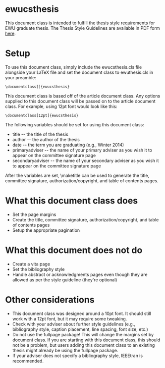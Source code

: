 ewucsthesis
===========

This document class is intended to fulfill the thesis style requirements for EWU graduate thesis. The Thesis Style Guidelines are available in PDF form [here](http://www.ewu.edu/Documents/Grad/Graduate%20Thesis%20Submission%20Form.pdf).

# Setup
To use this document class, simply include the ewucsthesis.cls file alongside your LaTeX file and set the document class to ewuthesis.cls in your preamble:

    \documentclass[]{ewucsthesis}

This document class is based off of the article document class. Any options supplied to this document class will be passed on to the article document class. For example, using 12pt font would look like this:

    \documentclass[12pt]{ewucsthesis}

The following variables should be set for using this document class:
 * title -- the title of the thesis
 * author -- the author of the thesis
 * date -- the term you are graduating (e.g., Winter 2014)
 * primaryadviser -- the name of your primary adviser as you wish it to appear on the committee signature page
 * secondaryadviser -- the name of your secondary adviser as you wish it to appear on the committee signature page

After the variables are set, \maketitle can be used to generate the title, committee signature, authorization/copyright, and table of contents pages.

# What this document class does
 * Set the page margins
 * Create the title, committee signature, authorization/copyright, and table of contents pages
 * Setup the appropriate pagination

# What this document does not do
 * Create a vita page
 * Set the bibliography style
 * Handle abstract or acknowledgments pages even though they are allowed as per the style guideline (they're optional)

# Other considerations
 * This document class was designed around a 10pt font. It should still work with a 12pt font, but it may require some tweaking.
 * Check with your adviser about further style guidelines (e.g., bibliography style, caption placement, line spacing, font size, etc.)
 * Do not use the fullpage package! This will change the margins set by document class. If you are starting with this document class, this should not be a problem, but users adding this document class to an existing thesis might already be using the fullpage package.
 * If your adviser does not specify a bibliography style, IEEEtran is recommended.
